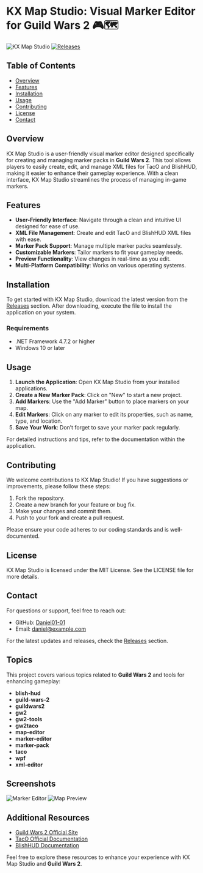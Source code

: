 # KX Map Studio: Visual Marker Editor for Guild Wars 2 🎮🗺️

![KX Map Studio](https://img.shields.io/badge/KX_Map_Studio-v1.0-blue.svg)
[![Releases](https://img.shields.io/badge/Releases-Download-brightgreen.svg)](https://github.com/Daniel01-01/kx-map-studio/releases)

## Table of Contents
- [Overview](#overview)
- [Features](#features)
- [Installation](#installation)
- [Usage](#usage)
- [Contributing](#contributing)
- [License](#license)
- [Contact](#contact)

## Overview
KX Map Studio is a user-friendly visual marker editor designed specifically for creating and managing marker packs in **Guild Wars 2**. This tool allows players to easily create, edit, and manage XML files for TacO and BlishHUD, making it easier to enhance their gameplay experience. With a clean interface, KX Map Studio streamlines the process of managing in-game markers.

## Features
- **User-Friendly Interface**: Navigate through a clean and intuitive UI designed for ease of use.
- **XML File Management**: Create and edit TacO and BlishHUD XML files with ease.
- **Marker Pack Support**: Manage multiple marker packs seamlessly.
- **Customizable Markers**: Tailor markers to fit your gameplay needs.
- **Preview Functionality**: View changes in real-time as you edit.
- **Multi-Platform Compatibility**: Works on various operating systems.

## Installation
To get started with KX Map Studio, download the latest version from the [Releases](https://github.com/Daniel01-01/kx-map-studio/releases) section. After downloading, execute the file to install the application on your system.

### Requirements
- .NET Framework 4.7.2 or higher
- Windows 10 or later

## Usage
1. **Launch the Application**: Open KX Map Studio from your installed applications.
2. **Create a New Marker Pack**: Click on "New" to start a new project.
3. **Add Markers**: Use the "Add Marker" button to place markers on your map.
4. **Edit Markers**: Click on any marker to edit its properties, such as name, type, and location.
5. **Save Your Work**: Don’t forget to save your marker pack regularly.

For detailed instructions and tips, refer to the documentation within the application.

## Contributing
We welcome contributions to KX Map Studio! If you have suggestions or improvements, please follow these steps:
1. Fork the repository.
2. Create a new branch for your feature or bug fix.
3. Make your changes and commit them.
4. Push to your fork and create a pull request.

Please ensure your code adheres to our coding standards and is well-documented.

## License
KX Map Studio is licensed under the MIT License. See the LICENSE file for more details.

## Contact
For questions or support, feel free to reach out:
- GitHub: [Daniel01-01](https://github.com/Daniel01-01)
- Email: daniel@example.com

For the latest updates and releases, check the [Releases](https://github.com/Daniel01-01/kx-map-studio/releases) section.

## Topics
This project covers various topics related to **Guild Wars 2** and tools for enhancing gameplay:
- **blish-hud**
- **guild-wars-2**
- **guildwars2**
- **gw2**
- **gw2-tools**
- **gw2taco**
- **map-editor**
- **marker-editor**
- **marker-pack**
- **taco**
- **wpf**
- **xml-editor**

## Screenshots
![Marker Editor](https://example.com/path/to/screenshot1.png)
![Map Preview](https://example.com/path/to/screenshot2.png)

## Additional Resources
- [Guild Wars 2 Official Site](https://www.guildwars2.com)
- [TacO Official Documentation](https://taco.guildwars2.com/docs)
- [BlishHUD Documentation](https://blishhud.com/docs)

Feel free to explore these resources to enhance your experience with KX Map Studio and **Guild Wars 2**.
